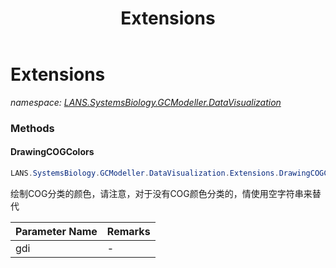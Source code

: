 ﻿---
title: Extensions
---

# Extensions
_namespace: [LANS.SystemsBiology.GCModeller.DataVisualization](N-LANS.SystemsBiology.GCModeller.DataVisualization.html)_





### Methods

#### DrawingCOGColors
```csharp
LANS.SystemsBiology.GCModeller.DataVisualization.Extensions.DrawingCOGColors(System.Drawing.Graphics@,System.Collections.Generic.Dictionary{System.String,System.Drawing.Brush},System.Drawing.Point,System.Drawing.Font,System.Int32,System.Int32)
```
绘制COG分类的颜色，请注意，对于没有COG颜色分类的，情使用空字符串来替代

|Parameter Name|Remarks|
|--------------|-------|
|gdi|-|



